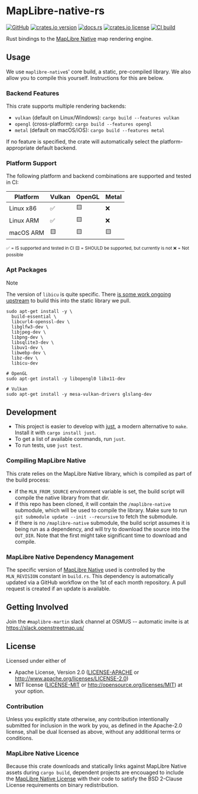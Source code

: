 # MapLibre-native-rs

[![GitHub](https://img.shields.io/badge/github-nyurik/maplibre--native--rs-8da0cb?logo=github)](https://github.com/nyurik/maplibre-native-rs)
[![crates.io version](https://img.shields.io/crates/v/maplibre_native)](https://crates.io/crates/maplibre_native)
[![docs.rs](https://img.shields.io/docsrs/maplibre_native)](https://docs.rs/maplibre_native)
[![crates.io license](https://img.shields.io/crates/l/maplibre_native)](https://github.com/nyurik/maplibre-native-rs/blob/main/LICENSE-APACHE)
[![CI build](https://github.com/nyurik/maplibre-native-rs/actions/workflows/ci.yml/badge.svg)](https://github.com/nyurik/maplibre-native-rs/actions)

Rust bindings to the [MapLibre Native](https://github.com/maplibre/maplibre-native) map rendering engine.

## Usage

We use `maplibre-native`s' core build, a static, pre-compiled library.
We also allow you to compile this yourself. Instructions for this are below.

### Backend Features

This crate supports multiple rendering backends:

- `vulkan` (default on Linux/Windows): `cargo build --features vulkan`
- `opengl` (cross-platform): `cargo build --features opengl`
- `metal` (default on macOS/iOS): `cargo build --features metal`

If no feature is specified, the crate will automatically select the platform-appropriate default backend.

### Platform Support

The following platform and backend combinations are supported and tested in CI:

| Platform  | Vulkan | OpenGL | Metal |
|-----------|--------|--------|-------|
| Linux x86 | ✅     | 🟨     | ❌    |
| Linux ARM | ✅     | 🟨     | ❌    |
| macOS ARM | 🟨     | 🟨     | 🟨    |

<sub>
✅ = IS supported and tested in CI
🟨 = SHOULD be supported, but currently is not
❌ = Not possible
</sub>

### Apt Packages

> [!NOTE]
> The version of `libicu` is quite specific.
> There [is some work ongoing upstream](https://github.com/maplibre/maplibre-native/issues/3483) to build this into the static library we pull.

```shell
sudo apt-get install -y \
  build-essential \
  libcurl4-openssl-dev \
  libglfw3-dev \
  libjpeg-dev \
  libpng-dev \
  libsqlite3-dev \
  libuv1-dev \
  libwebp-dev \
  libz-dev \
  libicu-dev

# OpenGL
sudo apt-get install -y libopengl0 libx11-dev

# Vulkan
sudo apt-get install -y mesa-vulkan-drivers glslang-dev
```

## Development

* This project is easier to develop with [just](https://github.com/casey/just#readme), a modern alternative to `make`.
  Install it with `cargo install just`.
* To get a list of available commands, run `just`.
* To run tests, use `just test`.

### Compiling MapLibre Native

This crate relies on the MapLibre Native library, which is compiled as part of the build process:
* if the `MLN_FROM_SOURCE` environment variable is set, the build script will compile the native library from that dir.
* if this repo has been cloned, it will contain the `/maplibre-native` submodule, which will be used to compile the library. Make sure to run `git submodule update --init --recursive` to fetch the submodule.
* if there is no `/maplibre-native` submodule, the build script assumes it is being run as a dependency, and will try to download the source into the `OUT_DIR`.  Note that the first might take significant time to download and compile.

### MapLibre Native Dependency Management

The specific version of [MapLibre Native](https://github.com/maplibre/maplibre-native) used is controlled by the `MLN_REVISION` constant in `build.rs`.
This dependency is automatically updated via a GitHub workflow on the 1st of each month repository.
A pull request is created if an update is available.

## Getting Involved

Join the `#maplibre-martin` slack channel at OSMUS -- automatic invite is at <https://slack.openstreetmap.us/>

## License

Licensed under either of

* Apache License, Version 2.0 ([LICENSE-APACHE](LICENSE-APACHE) or <http://www.apache.org/licenses/LICENSE-2.0>)
* MIT license ([LICENSE-MIT](LICENSE-MIT) or <http://opensource.org/licenses/MIT>)
  at your option.

### Contribution

Unless you explicitly state otherwise, any contribution intentionally
submitted for inclusion in the work by you, as defined in the
Apache-2.0 license, shall be dual licensed as above, without any
additional terms or conditions.

### MapLibre Native Licence

Because this crate downloads and statically links against MapLibre Native assets during `cargo build`, dependent projects are encouaged to include the [MapLibre Native License](https://github.com/maplibre/maplibre-native/blob/main/LICENSE.md) with their code to satisfy the BSD 2-Clause License requirements on binary redistribution.
